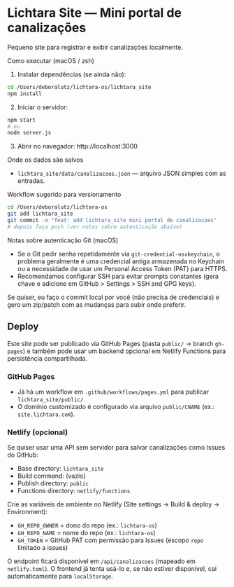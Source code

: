 # Lichtara Site — Mini portal de canalizações

Pequeno site para registrar e exibir canalizações localmente.

Como executar (macOS / zsh)

1. Instalar dependências (se ainda não):

```bash
cd /Users/deboralutz/lichtara-os/lichtara_site
npm install
```

2. Iniciar o servidor:

```bash
npm start
# ou
node server.js
```

3. Abrir no navegador: http://localhost:3000

Onde os dados são salvos
- `lichtara_site/data/canalizacoes.json` — arquivo JSON simples com as entradas.

Workflow sugerido para versionamento

```bash
cd /Users/deboralutz/lichtara-os
git add lichtara_site
git commit -m "feat: add lichtara_site mini portal de canalizacoes"
# depois faça push (ver notas sobre autenticação abaixo)
```

Notas sobre autenticação Git (macOS)

- Se o Git pedir senha repetidamente via `git-credential-osxkeychain`, o problema geralmente é uma credencial antiga armazenada no Keychain ou a necessidade de usar um Personal Access Token (PAT) para HTTPS.
- Recomendamos configurar SSH para evitar prompts constantes (gera chave e adicione em GitHub > Settings > SSH and GPG keys).

Se quiser, eu faço o commit local por você (não precisa de credenciais) e gero um zip/patch com as mudanças para subir onde preferir.

## Deploy

Este site pode ser publicado via GitHub Pages (pasta `public/` → branch `gh-pages`) e também pode usar um backend opcional em Netlify Functions para persistência compartilhada.

### GitHub Pages

- Já há um workflow em `.github/workflows/pages.yml` para publicar `lichtara_site/public/`.
- O domínio customizado é configurado via arquivo `public/CNAME` (ex.: `site.lichtara.com`).

### Netlify (opcional)

Se quiser usar uma API sem servidor para salvar canalizações como Issues do GitHub:

- Base directory: `lichtara_site`
- Build command: (vazio)
- Publish directory: `public`
- Functions directory: `netlify/functions`

Crie as variáveis de ambiente no Netlify (Site settings → Build & deploy → Environment):

- `GH_REPO_OWNER` = dono do repo (ex.: `lichtara-os`)
- `GH_REPO_NAME` = nome do repo (ex.: `lichtara-os`)
- `GH_TOKEN` = GitHub PAT com permissão para Issues (escopo `repo` limitado a issues)

O endpoint ficará disponível em `/api/canalizacoes` (mapeado em `netlify.toml`). O frontend já tenta usá-lo e, se não estiver disponível, cai automaticamente para `localStorage`.
